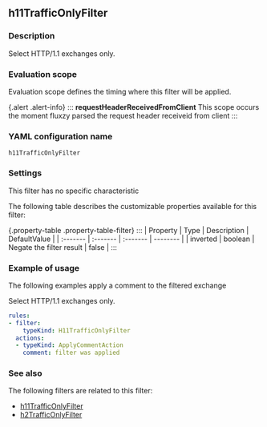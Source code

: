 ## h11TrafficOnlyFilter

### Description

Select HTTP/1.1 exchanges only.

### Evaluation scope

Evaluation scope defines the timing where this filter will be applied. 

{.alert .alert-info}
:::
**requestHeaderReceivedFromClient** This scope occurs the moment fluxzy parsed the request header receiveid from client
:::

### YAML configuration name

    h11TrafficOnlyFilter

### Settings

This filter has no specific characteristic

The following table describes the customizable properties available for this filter: 

{.property-table .property-table-filter}
:::
| Property | Type | Description | DefaultValue |
| :------- | :------- | :------- | -------- |
| inverted | boolean | Negate the filter result | false |
:::

### Example of usage

The following examples apply a comment to the filtered exchange

Select HTTP/1.1 exchanges only.

```yaml
rules:
- filter:
    typeKind: H11TrafficOnlyFilter
  actions:
  - typeKind: ApplyCommentAction
    comment: filter was applied
```


### See also

The following filters are related to this filter: 

 - [h11TrafficOnlyFilter](h11TrafficOnlyFilter)
 - [h2TrafficOnlyFilter](h2TrafficOnlyFilter)

